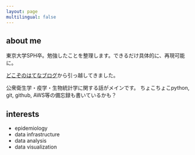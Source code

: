 ```yaml
---
layout: page
multilingual: false
---
```


## about me

東京大学SPH卒。勉強したことを整理します。できるだけ具体的に、再現可能に。

[どこぞのはてなブログ](https://sacoche.hatenablog.com)から引っ越してきました。

公衆衛生学・疫学・生物統計学に関する話がメインです。
ちょこちょこpython, git, github, AWS等の備忘録も書いているかも？

## interests

* epidemiology
* data infrastructure
* data analysis
* data visualization